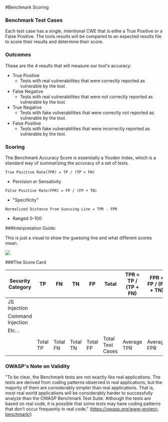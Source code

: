 #Benchmark Scoring

### Benchmark Test Cases

Each test case has a single, intentional CWE that is eithe a True Positive or a False Positive. The tools results will be compared to an expected results file to score their results and determine their score.

### Outcomes

These are the 4 results that will measure our tool's accuracy:

- True Positive
  - Tests with real vulnerabilities that were correctly reported as vulnerable by the tool.
- False Negative
  - Tests with real vulnerabilities that were not correctly reported as vulnerable by the tool.
- True Negative
  - Tests with fake vulnerabilities that were correctly not reported as vulnerable by the tool.
- False Positive
  - Tests with fake vulnerabilities that were incorrectly reported as vulnerable by the tool.

### Scoring

The Benchmark Accuracy Score is essentially a Youden Index, which is a standard way of summarizing the accuracy of a set of tests.

`True Positive Rate(TPR) = TP / (TP + FN)`
- Percision or Sensativity

`False Positive Rate(FPR) = FP / (FP + TN)`
- "Specificity"

`Normalized Distance From Guessing Line = TPR - FPR`
- Ranged 0-100

###Interpretation Guide:

This is just a visual to show the guessing line and what different scores mean.

![](/Users/alexoneill/Desktop/benchmark_guide.png)

###The Score Card

| Security Category | TP       | FN       | TN       | FP       | Total            | TPR = TP / (TP + FN) | FPR = FP / (FP + TN) | Score = TPR - FPR |
| ----------------- | -------- | -------- | -------- | -------- | ---------------- | -------------------- | -------------------- | ----------------- |
| JS Injection      |          |          |          |          |                  |                      |                      |                   |
| Command Injection |          |          |          |          |                  |                      |                      |                   |
| Etc...            |          |          |          |          |                  |                      |                      |                   |
|                   | Total TP | Total FN | Total TN | Total FP | Total Test Cases | Average TPR          | Average FPR          | Average Score     |

### OWASP's Note on Validity

"To be clear, the Benchmark tests are not exactly like real applications. The tests are derived from coding patterns observed in real applications, but the majority of them are considerably simpler than real applications. That is, most real world applications will be considerably harder to successfully analyze than the OWASP Benchmark Test Suite. Although the tests are based on real code, it is possible that some tests may have coding patterns that don’t occur frequently in real code." (https://owasp.org/www-project-benchmark/)